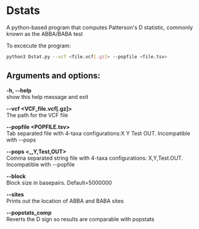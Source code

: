 # Dstats
A python-based program that computes Patterson's D statistic, commonly known as the ABBA/BABA test

To excecute the program:
```bash
python3 Dstat.py --vcf <file.vcf[.gz]> --popfile <file.tsv>
```

## Arguments and options:  
**-h, --help**  
show this help message and exit  
  

**--vcf <VCF_file.vcf[.gz]>**  
The path for the VCF file  
   
**--popfile <POPFILE.tsv>**  
Tab separated file with 4-taxa configurations:X <TAB> Y <TAB> Test <TAB> OUT. Incompatible with --pops  
  
**--pops <_,Y,Test,OUT>**  
Comma separated string file with 4-taxa configurations: X,Y,Test.OUT. Incompatible with --popfile  
  
**--block <int>**  
Block size in basepairs. Default=5000000  
  
**--sites**  
Prints out the location of ABBA and BABA sites  
  
**--popstats_comp**  
Reverts the D sign so results are comparable with popstats  

